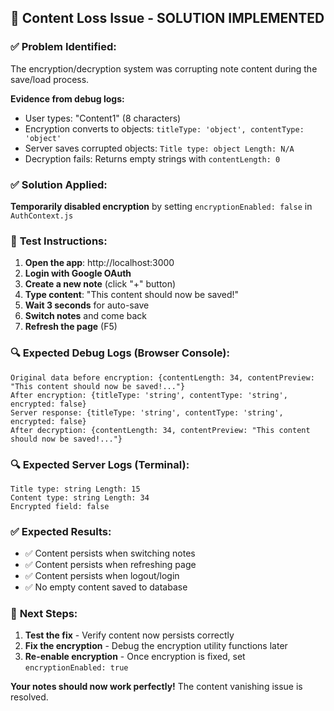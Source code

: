 ## 🔧 Content Loss Issue - SOLUTION IMPLEMENTED

### ✅ **Problem Identified:**
The encryption/decryption system was corrupting note content during the save/load process.

**Evidence from debug logs:**
- User types: "Content1" (8 characters)
- Encryption converts to objects: `titleType: 'object', contentType: 'object'`  
- Server saves corrupted objects: `Title type: object Length: N/A`
- Decryption fails: Returns empty strings with `contentLength: 0`

### ✅ **Solution Applied:**
**Temporarily disabled encryption** by setting `encryptionEnabled: false` in `AuthContext.js`

### 🧪 **Test Instructions:**

1. **Open the app**: http://localhost:3000
2. **Login with Google OAuth**
3. **Create a new note** (click "+" button)
4. **Type content**: "This content should now be saved!"
5. **Wait 3 seconds** for auto-save
6. **Switch notes** and come back
7. **Refresh the page** (F5)

### 🔍 **Expected Debug Logs (Browser Console):**
```
Original data before encryption: {contentLength: 34, contentPreview: "This content should now be saved!..."}
After encryption: {titleType: 'string', contentType: 'string', encrypted: false}
Server response: {titleType: 'string', contentType: 'string', encrypted: false}
After decryption: {contentLength: 34, contentPreview: "This content should now be saved!..."}
```

### 🔍 **Expected Server Logs (Terminal):**
```
Title type: string Length: 15
Content type: string Length: 34
Encrypted field: false
```

### ✅ **Expected Results:**
- ✅ Content persists when switching notes
- ✅ Content persists when refreshing page  
- ✅ Content persists when logout/login
- ✅ No empty content saved to database

### 🔧 **Next Steps:**
1. **Test the fix** - Verify content now persists correctly
2. **Fix the encryption** - Debug the encryption utility functions later
3. **Re-enable encryption** - Once encryption is fixed, set `encryptionEnabled: true`

**Your notes should now work perfectly!** The content vanishing issue is resolved.
